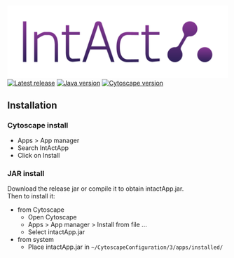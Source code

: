 ![Logo](docs/assets/logo/Logo_Gradient_250x82.png)  
[![Latest release](https://img.shields.io/static/v1?label=release&message=1.0.0&color=blue)]()
[![Java version](https://img.shields.io/static/v1?label=java&message=11&color=blue)](https://www.oracle.com/java/technologies/javase-jdk11-downloads.html)
[![Cytoscape version](https://img.shields.io/static/v1?label=cytoscape&message=3.8&color=blue)](https://cytoscape.org/download.html)
## Installation
### Cytoscape install
- Apps > App manager
- Search IntActApp
- Click on Install

### JAR install
Download the release jar or compile it to obtain intactApp.jar.  
Then to install it:
- from Cytoscape
    - Open Cytoscape
    - Apps > App manager > Install from file ...
    - Select intactApp.jar
- from system
    - Place intactApp.jar in `~/CytoscapeConfiguration/3/apps/installed/`
       



